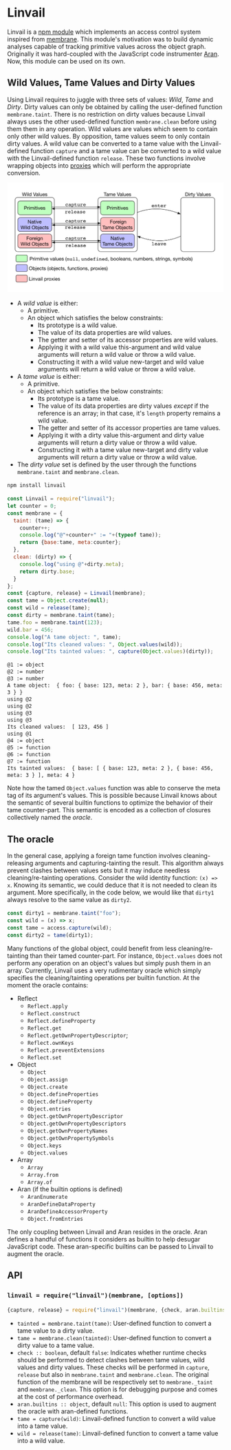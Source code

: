 # Linvail

Linvail is a [npm module](https://www.npmjs.com/linvail) which implements an access control system inspired from [membrane](https://tvcutsem.github.io/js-membranes).
This module's motivation was to build dynamic analyses capable of tracking primitive values across the object graph.
Originally it was hard-coupled with the JavaScript code instrumenter [Aran](https://www.npmjs.com/aran).
Now, this module can be used on its own.

## Wild Values, Tame Values and Dirty Values

Using Linvail requires to juggle with three sets of values: *Wild*, *Tame* and *Dirty*.
Dirty values can only be obtained by calling the user-defined function `membrane.taint`.
There is no restriction on dirty values because Linvail always uses the other used-defined function `membrane.clean` before using them them in any operation.
Wild values are values which seem to contain only other wild values.
By opposition, tame values seem to only contain dirty values.
A wild value can be converted to a tame value with the Linvail-defined function `capture` and a tame value can be converted to a wild value with the Linvail-defined function `release`.
These two functions involve wrapping objects into [proxies](https://developer.mozilla.org/en-US/docs/Web/JavaScript/Reference/Global_Objects/Proxy) which will perform the appropriate conversion.

![category](img/category.png)

* A *wild value* is either:
  * A primitive.
  * An object which satisfies the below constraints:
    * Its prototype is a wild value.
    * The value of its data properties are wild values.
    * The getter and setter of its accessor properties are wild values.
    * Applying it with a wild value this-argument and wild value arguments will return a wild value or throw a wild value.
    * Constructing it with a wild value new-target and wild value arguments will return a wild value or throw a wild value.
* A *tame value* is either:
  * A primitive.
  * An object which satisfies the below constraints:
    * Its prototype is a tame value.
    * The value of its data properties are dirty values *except* if the reference is an array; in that case, it's `length` property remains a wild value.
    * The getter and setter of its accessor properties are tame values.
    * Applying it with a dirty value this-argument and dirty value arguments will return a dirty value or throw a wild value.
    * Constructing it with a tame value new-target and dirty value arguments will return a dirty value or throw a wild value.
* The *dirty value* set is defined by the user through the functions `membrane.taint` and `membrane.clean`.

```sh
npm install linvail
```

```js
const Linvail = require("linvail");
let counter = 0;
const membrane = {
  taint: (tame) => {
    counter++;
    console.log("@"+counter+" := "+(typeof tame));
    return {base:tame, meta:counter};
  },
  clean: (dirty) => {
    console.log("using @"+dirty.meta);
    return dirty.base;
  }
};
const {capture, release} = Linvail(membrane);
const tame = Object.create(null);
const wild = release(tame);
const dirty = membrane.taint(tame);
tame.foo = membrane.taint(123);
wild.bar = 456;
console.log("A tame object: ", tame);
console.log("Its cleaned values: ", Object.values(wild));
console.log("Its tainted values: ", capture(Object.values)(dirty));
```

```
@1 := object
@2 := number
@3 := number
A tame object:  { foo: { base: 123, meta: 2 }, bar: { base: 456, meta: 3 } }
using @2
using @2
using @3
using @3
Its cleaned values:  [ 123, 456 ]
using @1
@4 := object
@5 := function
@6 := function
@7 := function
Its tainted values:  { base: [ { base: 123, meta: 2 }, { base: 456, meta: 3 } ], meta: 4 }
```

Note how the tamed `Object.values` function was able to conserve the meta tag of its argument's values.
This is possible because Linvail knows about the semantic of several builtin functions to optimize the behavior of their tame counter-part.
This semantic is encoded as a collection of closures collectively named the *oracle*.

## The oracle

In the general case, applying a foreign tame function involves cleaning-releasing arguments and capturing-tainting the result.
This algorithm always prevent clashes between values sets but it may induce needless cleaning/re-tainting operations.
Consider the wild identity function: `(x) => x`.
Knowing its semantic, we could deduce that it is not needed to clean its argument.
More specifically, in the code below, we would like that `dirty1` always resolve to the same value as `dirty2`.

```js
const dirty1 = membrane.taint("foo");
const wild = (x) => x;
const tame = access.capture(wild);
const dirty2 = tame(dirty1);
```

Many functions of the global object, could benefit from less cleaning/re-tainting than their tamed counter-part. 
For instance, `Object.values` does not perform any operation on an object's values but simply push them in an array.
Currently, Linvail uses a very rudimentary oracle which simply specifies the cleaning/tainting operations per builtin function.
At the moment the oracle contains:

* Reflect
  * `Reflect.apply`
  * `Reflect.construct`
  * `Reflect.defineProperty`
  * `Reflect.get`
  * `Reflect.getOwnPropertyDescriptor`;
  * `Reflect.ownKeys`
  * `Reflect.preventExtensions`
  * `Reflect.set`
* Object
  * `Object`
  * `Object.assign`
  * `Object.create`
  * `Object.defineProperties`
  * `Object.defineProperty`
  * `Object.entries`
  * `Object.getOwnPropertyDescriptor`
  * `Object.getOwnPropertyDescriptors`
  * `Object.getOwnPropertyNames`
  * `Object.getOwnPropertySymbols`
  * `Object.keys`
  * `Object.values`
* Array
  * `Array`
  * `Array.from`
  * `Array.of`
* Aran (if the builtin options is defined)
  * `AranEnumerate`
  * `AranDefineDataProperty`
  * `AranDefineAccessorProperty`
  * `Object.fromEntries`

The only coupling between Linvail and Aran resides in the oracle.
Aran defines a handful of functions it considers as builtin to help desugar JavaScript code.
These aran-specific builtins can be passed to Linvail to augment the oracle.

## API

### `linvail = require("linvail")(membrane, [options])`

```js
{capture, release} = require("linvail")(membrane, {check, aran.builtins});
```

* `tainted = membrane.taint(tame)`:
  User-defined function to convert a tame value to a dirty value.
* `tame = membrane.clean(tainted)`:
  User-defined function to convert a dirty value to a tame value.
* `check :: boolean`, default `false`:
  Indicates whether runtime checks should be performed to detect clashes between tame values, wild values and dirty values.
  These checks will be performed in `capture`, `release` but also in `membrane.taint` and `membrane.clean`.
  The original function of the membrane will be respectively set to `membrane._taint` and `membrane._clean`.
  This option is for debugging purpose and comes at the cost of performance overhead.
* `aran.builtins :: object`, default `null`:
  This option is used to augment the oracle with aran-defined functions.
* `tame = capture(wild)`:
  Linvail-defined function to convert a wild value into a tame value.
* `wild = release(tame)`:
  Linvail-defined function to convert a tame value into a wild value.
